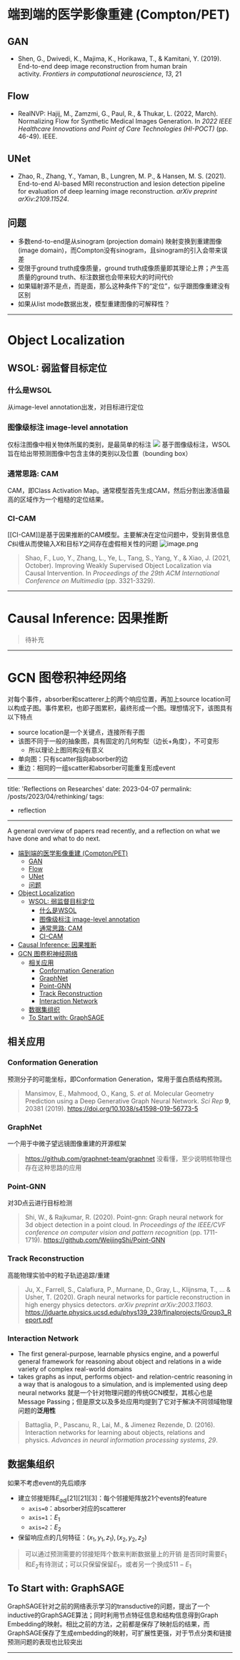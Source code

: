 # 端到端的医学影像重建 (Compton/PET)
## GAN
- Shen, G., Dwivedi, K., Majima, K., Horikawa, T., & Kamitani, Y. (2019). End-to-end deep image reconstruction from human brain activity. _Frontiers in computational neuroscience_, _13_, 21
## Flow
- RealNVP: Hajij, M., Zamzmi, G., Paul, R., & Thukar, L. (2022, March). Normalizing Flow for Synthetic Medical Images Generation. In _2022 IEEE Healthcare Innovations and Point of Care Technologies (HI-POCT)_ (pp. 46-49). IEEE.
## UNet
- Zhao, R., Zhang, Y., Yaman, B., Lungren, M. P., & Hansen, M. S. (2021). End-to-end AI-based MRI reconstruction and lesion detection pipeline for evaluation of deep learning image reconstruction. _arXiv preprint arXiv:2109.11524_.
## 问题
- 多数end-to-end是从sinogram (projection domain) 映射变换到重建图像 (image domain)，而Compton没有sinogram，且sinogram的引入会带来误差
- 受限于ground truth成像质量，ground truth成像质量即其理论上界；产生高质量的ground truth、标注数据也会带来较大的时间代价
- 如果辐射源不是点，而是面，那么这种条件下的“定位”，似乎跟图像重建没有区别
- 如果从list mode数据出发，模型重建图像的可解释性？
---
# Object Localization
## WSOL: 弱监督目标定位
### 什么是WSOL
从image-level annotation出发，对目标进行定位
### 图像级标注 image-level annotation
仅标注图像中相关物体所属的类别，是最简单的标注
![](https://pic3.zhimg.com/80/v2-4d6954d055271e5993e5dafb1fc99fce_720w.webp)
基于图像级标注，WSOL旨在给出带预测图像中包含主体的类别以及位置（bounding box）
### 通常思路: CAM
CAM，即Class Activation Map。通常模型首先生成CAM，然后分割出激活值最高的区域作为一个粗糙的定位结果。
### CI-CAM
[[CI-CAM]]是基于因果推断的CAM模型。主要解决在定位问题中，受到背景信息$C$纠缠从而使输入$X$和目标$Y$之间存在虚假相关性的问题
![image.png](https://raw.githubusercontent.com/HalveLuve/Images/master/PicGo/20230411181938.png)

> Shao, F., Luo, Y., Zhang, L., Ye, L., Tang, S., Yang, Y., & Xiao, J. (2021, October). Improving Weakly Supervised Object Localization via Causal Intervention. In _Proceedings of the 29th ACM International Conference on Multimedia_ (pp. 3321-3329).
---
# Causal Inference: 因果推断
> 待补充
---
# GCN 图卷积神经网络
对每个事件，absorber和scatterer上的两个响应位置，再加上source location可以构成子图。事件累积，也即子图累积，最终形成一个图。理想情况下，该图具有以下特点
- source location是一个关键点，连接所有子图
- 该图不同于一般的抽象图，具有固定的几何构型（边长+角度），不可变形
	- 所以理论上图同构没有意义
- 单向图：只有scatter指向absorber的边
- 重边：相同的一组scatter和absorber可能重复形成event
---
title: 'Reflections on Researches'
date: 2023-04-07
permalink: /posts/2023/04/rethinking/
tags:
  - reflection
---

A general overview of papers read recently, and a reflection on what we have done and what to do next.

- [端到端的医学影像重建 (Compton/PET)](#端到端的医学影像重建-comptonpet)
	- [GAN](#gan)
	- [Flow](#flow)
	- [UNet](#unet)
	- [问题](#问题)
- [Object Localization](#object-localization)
	- [WSOL: 弱监督目标定位](#wsol-弱监督目标定位)
		- [什么是WSOL](#什么是wsol)
		- [图像级标注 image-level annotation](#图像级标注-image-level-annotation)
		- [通常思路: CAM](#通常思路-cam)
		- [CI-CAM](#ci-cam)
- [Causal Inference: 因果推断](#causal-inference-因果推断)
- [GCN 图卷积神经网络](#gcn-图卷积神经网络)
	- [相关应用](#相关应用)
		- [Conformation Generation](#conformation-generation)
		- [GraphNet](#graphnet)
		- [Point-GNN](#point-gnn)
		- [Track Reconstruction](#track-reconstruction)
		- [Interaction Network](#interaction-network)
	- [数据集组织](#数据集组织)
	- [To Start with: GraphSAGE](#to-start-with-graphsage)


## 相关应用
### Conformation Generation
预测分子的可能坐标，即Conformation Generation，常用于蛋白质结构预测。
> Mansimov, E., Mahmood, O., Kang, S. _et al._ Molecular Geometry Prediction using a Deep Generative Graph Neural Network. _Sci Rep_ **9**, 20381 (2019). https://doi.org/10.1038/s41598-019-56773-5
### GraphNet
一个用于中微子望远镜图像重建的开源框架
> https://github.com/graphnet-team/graphnet
> 没看懂，至少说明核物理也存在这种思路的应用
### Point-GNN
对3D点云进行目标检测
> Shi, W., & Rajkumar, R. (2020). Point-gnn: Graph neural network for 3d object detection in a point cloud. In _Proceedings of the IEEE/CVF conference on computer vision and pattern recognition_ (pp. 1711-1719).
> https://github.com/WeijingShi/Point-GNN
### Track Reconstruction
高能物理实验中的粒子轨迹追踪/重建
> Ju, X., Farrell, S., Calafiura, P., Murnane, D., Gray, L., Klijnsma, T., ... & Usher, T. (2020). Graph neural networks for particle reconstruction in high energy physics detectors. _arXiv preprint arXiv:2003.11603_.
> https://jduarte.physics.ucsd.edu/phys139_239/finalprojects/Group3_Report.pdf
### Interaction Network
- The first general-purpose, learnable physics engine, and a powerful general framework for reasoning about object and relations in a wide variety of complex real-world domains
- takes graphs as input, performs object- and relation-centric reasoning in a way that is analogous to a simulation, and is implemented using deep neural networks
就是一个针对物理问题的传统GCN模型，其核心也是Message Passing；但是原文以及多处应用均提到了它对于解决不同领域物理问题的**泛用性**
> Battaglia, P., Pascanu, R., Lai, M., & Jimenez Rezende, D. (2016). Interaction networks for learning about objects, relations and physics. _Advances in neural information processing systems_, _29_.
## 数据集组织
如果不考虑event的先后顺序
- 建立邻接矩阵$E_{adj}[21][21][3]$：每个邻接矩阵放21个events的feature
	- `axis=0`：absorber对应的scatterer
	- `axis=1`：$E_{1}$
	- `axis=2`：$E_{2}$
- 保留响应点的几何特征：$(x_{1}, y_{1}, z_{1}), (x_{2}, y_{2}, z_{2})$
> 可以通过预测需要的邻接矩阵个数来判断数据量上的开销
> 是否同时需要$E_{1}$和$E_{2}$有待测试；可以只保留保留$E_{1}$，或者另一个换成$511-E_{1}$
## To Start with: GraphSAGE
GraphSAGE针对之前的网络表示学习的transductive的问题，提出了一个inductive的GraphSAGE算法；同时利用节点特征信息和结构信息得到Graph Embedding的映射。相比之前的方法，之前都是保存了映射后的结果，而GraphSAGE保存了生成embedding的映射，可扩展性更强，对于节点分类和链接预测问题的表现也比较突出

---
